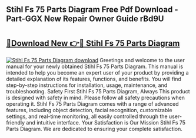## Stihl Fs 75 Parts Diagram Free Pdf Download - Part-GGX New Repair Owner Guide rBd9U

# <h2><a href="http://dfhl3r7.blite.top/?on=Stihl+Fs+75+Parts+Diagram">🔗Download New 👉🔴 Stihl Fs 75 Parts Diagram</a></h2>

[![Stihl Fs 75 Parts Diagram download](https://i.imgur.com/lujVjoI.png)](http://dfhl3r7.blite.top/?on=Stihl+Fs+75+Parts+Diagram)
Greetings and welcome to the user manual for your newly obtained Stihl Fs 75 Parts Diagram. This manual is intended to help you become an expert user of your product by providing a detailed explanation of its features, functions, and benefits. You will find step-by-step instructions for installation, usage, maintenance, and troubleshooting. Safety First Stihl Fs 75 Parts Diagram, Always This product is designed with safety in mind. Please follow all safety precautions when operating it. Stihl Fs 75 Parts Diagram comes with a range of advanced features, including object detection, facial recognition, customizable settings, and real-time monitoring, all easily controlled through the user-friendly and intuitive interface. Your Satisfaction is Our Mission Stihl Fs 75 Parts Diagram. We are dedicated to ensuring your complete satisfaction.
